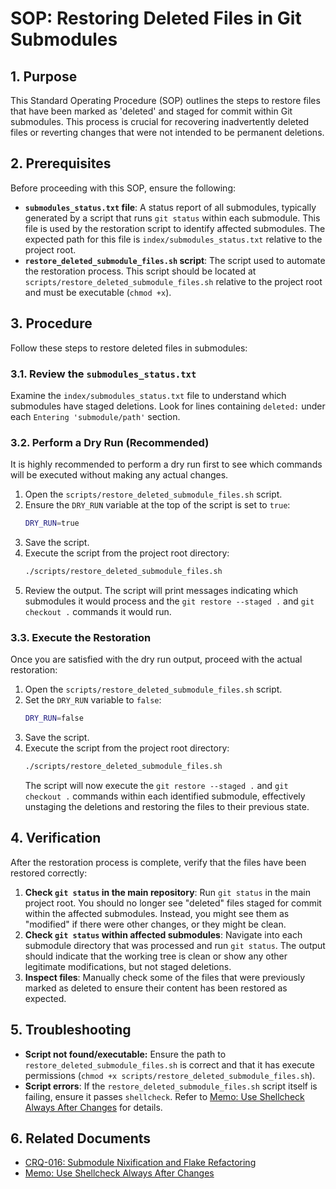 # SOP: Restoring Deleted Files in Git Submodules

## 1. Purpose

This Standard Operating Procedure (SOP) outlines the steps to restore files that have been marked as 'deleted' and staged for commit within Git submodules. This process is crucial for recovering inadvertently deleted files or reverting changes that were not intended to be permanent deletions.

## 2. Prerequisites

Before proceeding with this SOP, ensure the following:

*   **`submodules_status.txt` file**: A status report of all submodules, typically generated by a script that runs `git status` within each submodule. This file is used by the restoration script to identify affected submodules. The expected path for this file is `index/submodules_status.txt` relative to the project root.
*   **`restore_deleted_submodule_files.sh` script**: The script used to automate the restoration process. This script should be located at `scripts/restore_deleted_submodule_files.sh` relative to the project root and must be executable (`chmod +x`).

## 3. Procedure

Follow these steps to restore deleted files in submodules:

### 3.1. Review the `submodules_status.txt`

Examine the `index/submodules_status.txt` file to understand which submodules have staged deletions. Look for lines containing `deleted:` under each `Entering 'submodule/path'` section.

### 3.2. Perform a Dry Run (Recommended)

It is highly recommended to perform a dry run first to see which commands will be executed without making any actual changes.

1.  Open the `scripts/restore_deleted_submodule_files.sh` script.
2.  Ensure the `DRY_RUN` variable at the top of the script is set to `true`:
    ```bash
    DRY_RUN=true
    ```
3.  Save the script.
4.  Execute the script from the project root directory:
    ```bash
    ./scripts/restore_deleted_submodule_files.sh
    ```
5.  Review the output. The script will print messages indicating which submodules it would process and the `git restore --staged .` and `git checkout .` commands it would run.

### 3.3. Execute the Restoration

Once you are satisfied with the dry run output, proceed with the actual restoration:

1.  Open the `scripts/restore_deleted_submodule_files.sh` script.
2.  Set the `DRY_RUN` variable to `false`:
    ```bash
    DRY_RUN=false
    ```
3.  Save the script.
4.  Execute the script from the project root directory:
    ```bash
    ./scripts/restore_deleted_submodule_files.sh
    ```
    The script will now execute the `git restore --staged .` and `git checkout .` commands within each identified submodule, effectively unstaging the deletions and restoring the files to their previous state.

## 4. Verification

After the restoration process is complete, verify that the files have been restored correctly:

1.  **Check `git status` in the main repository**: Run `git status` in the main project root. You should no longer see "deleted" files staged for commit within the affected submodules. Instead, you might see them as "modified" if there were other changes, or they might be clean.
2.  **Check `git status` within affected submodules**: Navigate into each submodule directory that was processed and run `git status`. The output should indicate that the working tree is clean or show any other legitimate modifications, but not staged deletions.
3.  **Inspect files**: Manually check some of the files that were previously marked as deleted to ensure their content has been restored as expected.

## 5. Troubleshooting

*   **Script not found/executable:** Ensure the path to `restore_deleted_submodule_files.sh` is correct and that it has execute permissions (`chmod +x scripts/restore_deleted_submodule_files.sh`).
*   **Script errors**: If the `restore_deleted_submodule_files.sh` script itself is failing, ensure it passes `shellcheck`. Refer to [Memo: Use Shellcheck Always After Changes](docs/memos/Shellcheck_Always_After_Changes.md) for details.

## 6. Related Documents

*   [CRQ-016: Submodule Nixification and Flake Refactoring](docs/crqs/CRQ_016_Submodule_Nixification.md)
*   [Memo: Use Shellcheck Always After Changes](docs/memos/Shellcheck_Always_After_Changes.md)
